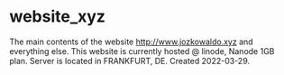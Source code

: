 # website_xyz
The main contents of the website http://www.jozkowaldo.xyz and everything else.
This website is currently hosted @ linode, Nanode 1GB plan. Server is located in FRANKFURT, DE.
Created 2022-03-29.
